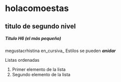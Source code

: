 # holacomoestas

## titulo de segundo nivel

##### Titulo H6 (el más pequeño)

megustacrhistina en_cursiva_ 
Estilos se pueden **_anidar_**

Listas ordenadas
1. Primer elemento de la lista
2. Segundo elemento de la lista 